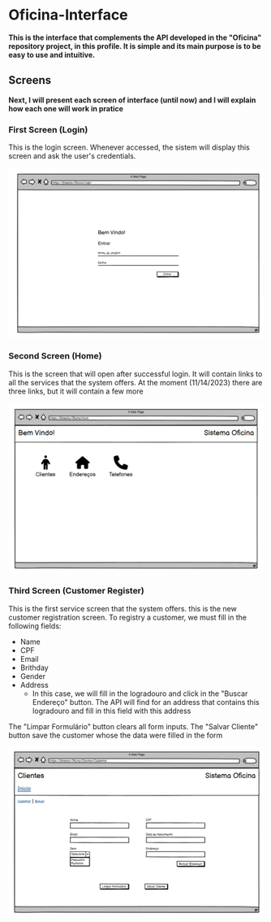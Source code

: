 # Oficina-Interface

**This is the interface that complements the API developed in the "Oficina" repository project, in this profile.
It is simple and its main purpose is to be easy to use and intuitive.**

## Screens

**Next, I will present each screen of interface (until now) and I will explain how each one will work in pratice**

### First Screen (Login)

This is the login screen. Whenever accessed, the sistem will display this screen and ask the user's credentials.

!["Login Screen"](/src/README_images/Login.png)

### Second Screen (Home)

This is the screen that will open after successful login. It will contain links to all the services that the system offers.
At the moment (11/14/2023) there are three links, but it will contain a few more

!['Home screen'](/src/README_images/Inicial.png)

### Third Screen (Customer Register)

This is the first service screen that the system offers. this is the new customer registration screen. To registry a customer, we must fill in the following fields:
- Name
- CPF
- Email
- Brithday
- Gender
- Address
  - In this case, we will fill in the logradouro and click in the "Buscar Endereço" button. The API will find for an address that contains this logradouro and fill in this field with this address

The "Limpar Formulário" button clears all form inputs.
The "Salvar Cliente" button save the customer whose the data were filled in the form

!['Customer Registry'](/src/README_images/Cadastrar%20Clientes.png)